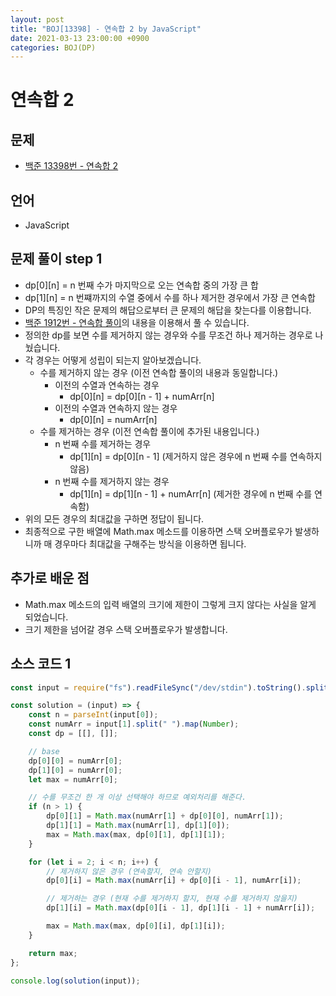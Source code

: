 ```yaml
---
layout: post
title: "BOJ[13398] - 연속합 2 by JavaScript"
date: 2021-03-13 23:00:00 +0900
categories: BOJ(DP)
---
```


# 연속합 2

## 문제

- [백준 13398번 - 연속합 2](https://www.acmicpc.net/problem/13398)

## 언어

- JavaScript

## 문제 풀이 step 1

- dp[0][n] = n 번째 수가 마지막으로 오는 연속합 중의 가장 큰 합
- dp[1][n] = n 번쨰까지의 수열 중에서 수를 하나 제거한 경우에서 가장 큰 연속합
- DP의 특징인 작은 문제의 해답으로부터 큰 문제의 해답을 찾는다를 이용합니다.
- [백준 1912번 - 연속합 풀이](<https://qkrrlgh519.github.io/boj(dp)/2021/03/01/BOJ-DP-1912.html>)의 내용을 이용해서 풀 수 있습니다.
- 정의한 dp를 보면 수를 제거하지 않는 경우와 수를 무조건 하나 제거하는 경우로 나눴습니다.
- 각 경우는 어떻게 성립이 되는지 알아보겠습니다.
  - 수를 제거하지 않는 경우 (이전 연속합 풀이의 내용과 동일합니다.)
    - 이전의 수열과 연속하는 경우
      - dp[0][n] = dp[0][n - 1] + numArr[n]
    - 이전의 수열과 연속하지 않는 경우
      - dp[0][n] = numArr[n]
  - 수를 제거하는 경우 (이전 연속합 풀이에 추가된 내용입니다.)
    - n 번째 수를 제거하는 경우
      - dp[1][n] = dp[0][n - 1] (제거하지 않은 경우에 n 번째 수를 연속하지 않음)
    - n 번째 수를 제거하지 않는 경우
      - dp[1][n] = dp[1][n - 1] + numArr[n] (제거한 경우에 n 번째 수를 연속함)
- 위의 모든 경우의 최대값을 구하면 정답이 됩니다.
- 최종적으로 구한 배열에 Math.max 메소드를 이용하면 스택 오버플로우가 발생하니까 매 경우마다 최대값을 구해주는 방식을 이용하면 됩니다.

## 추가로 배운 점

- Math.max 메소드의 입력 배열의 크기에 제한이 그렇게 크지 않다는 사실을 알게 되었습니다.
- 크기 제한을 넘어갈 경우 스택 오버플로우가 발생합니다.

## 소스 코드 1

```jsx
const input = require("fs").readFileSync("/dev/stdin").toString().split("\n");

const solution = (input) => {
	const n = parseInt(input[0]);
	const numArr = input[1].split(" ").map(Number);
	const dp = [[], []];

	// base
	dp[0][0] = numArr[0];
	dp[1][0] = numArr[0];
	let max = numArr[0];

	// 수를 무조건 한 개 이상 선택해야 하므로 예외처리를 해준다.
	if (n > 1) {
		dp[0][1] = Math.max(numArr[1] + dp[0][0], numArr[1]);
		dp[1][1] = Math.max(numArr[1], dp[1][0]);
		max = Math.max(max, dp[0][1], dp[1][1]);
	}

	for (let i = 2; i < n; i++) {
		// 제거하지 않은 경우 (연속할지, 연속 안할지)
		dp[0][i] = Math.max(numArr[i] + dp[0][i - 1], numArr[i]);

		// 제거하는 경우 (현재 수를 제거하지 할지, 현재 수를 제거하지 않을지)
		dp[1][i] = Math.max(dp[0][i - 1], dp[1][i - 1] + numArr[i]);

		max = Math.max(max, dp[0][i], dp[1][i]);
	}

	return max;
};

console.log(solution(input));
```
